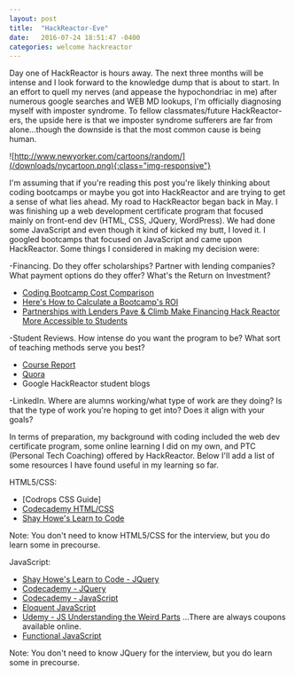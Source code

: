 ```yaml
---
layout: post
title:  "HackReactor-Eve"
date:   2016-07-24 18:51:47 -0400
categories: welcome hackreactor
---
```

Day one of HackReactor is hours away. The next three months will be intense and I look forward to the knowledge dump that is about to start. In an effort to quell my nerves (and appease the hypochondriac in me) after numerous google searches and WEB MD lookups, I'm officially diagnosing <!--excerpt-->myself with imposter syndrome. To fellow classmates/future HackReactor-ers, the upside here is that we imposter syndrome sufferers are far from alone...though the downside is that the most common cause is being human.

![http://www.newyorker.com/cartoons/random/](/downloads/nycartoon.png){:class="img-responsive"}

I'm assuming that if you're reading this post you're likely thinking about coding bootcamps or maybe you got into HackReactor and are trying to get a sense of what lies ahead. My road to HackReactor began back in May. I was finishing up a web development certificate program that focused mainly on front-end dev (HTML, CSS, JQuery, WordPress). We had done some JavaScript and even though it kind of kicked my butt, I loved it. I googled bootcamps that focused on JavaScript and came upon HackReactor. Some things I considered in making my decision were:

-Financing. Do they offer scholarships? Partner with lending companies? What payment options do they offer? What's the Return on Investment?

  - [Coding Bootcamp Cost Comparison]
  - [Here's How to Calculate a Bootcamp's ROI]
  - [Partnerships with Lenders Pave & Climb Make Financing Hack Reactor More Accessible to Students]

-Student Reviews. How intense do you want the program to be? What sort of teaching methods serve you best?

  - [Course Report]
  - [Quora]
  - Google HackReactor student blogs

-LinkedIn. Where are alumns working/what type of work are they doing? Is that the type of work you're hoping to get into? Does it align with your goals?

In terms of preparation, my background with coding included the web dev certificate program, some online learning I did on my own, and PTC (Personal Tech Coaching) offered by HackReactor. Below I'll add a list of some resources I have found useful in my learning so far.

HTML5/CSS:

- [Codrops CSS Guide]
- [Codecademy HTML/CSS]
- [Shay Howe's Learn to Code]

Note: You don't need to know HTML5/CSS for the interview, but you do learn some in precourse.

JavaScript:

- [Shay Howe's Learn to Code - JQuery]
- [Codecademy - JQuery]
- [Codecademy - JavaScript]
- [Eloquent JavaScript]
- [Udemy - JS Understanding the Weird Parts] ...There are always coupons available online.
- [Functional JavaScript]

Note: You don't need to know JQuery for the interview, but you do learn some in precourse.

[Coding Bootcamp Cost Comparison]: https://www.coursereport.com/blog/coding-bootcamp-cost-comparison-full-stack-immersives
[Here's How to Calculate a Bootcamp's ROI]: https://www.coursereport.com/blog/calculate-coding-bootcamp-roi
[Partnerships with Lenders Pave & Climb Make Financing Hack Reactor More Accessible to Students]: http://www.hackreactor.com/blog/partnerships-with-lenders-pave-affirm-make-financing-hack-reactor-more-accessible-to-students
[Course Report]: https://www.coursereport.com/schools/hack-reactor#/reviews
[Quora]: https://www.quora.com/topic/Hack-Reactor
[Codrops]: http://tympanus.net/codrops/css_reference/
[Codecademy HTML/CSS]: https://www.codecademy.com/learn/web
[Shay Howe's Learn to Code]: http://learn.shayhowe.com/html-css/
[Shay Howe's Learn to Code - JQuery]: http://learn.shayhowe.com/advanced-html-css/jquery/
[Codecademy - JQuery]: https://www.codecademy.com/learn/jquery
[Codecademy - JavaScript]: https://www.codecademy.com/learn/javascript
[Eloquent JavaScript]: http://eloquentjavascript.net/
[Udemy - JS Understanding the Weird Parts]: https://www.udemy.com/understand-javascript/
[Functional JavaScript]: https://medium.com/functional-javascript
